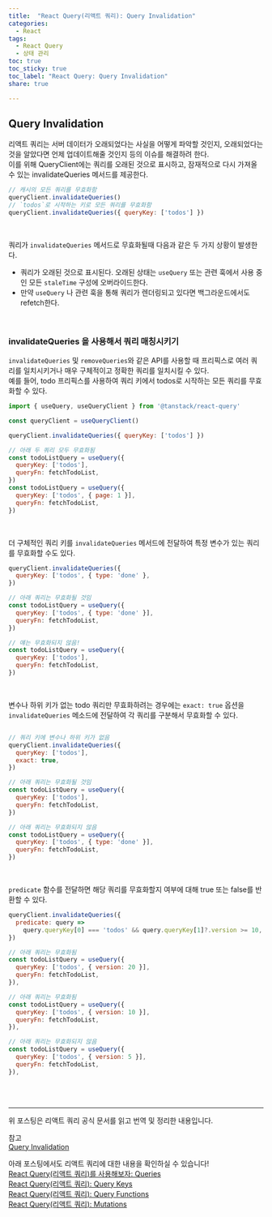 ```yaml
---
title:  "React Query(리액트 쿼리): Query Invalidation"
categories: 
  - React
tags:
  - React Query
  - 상태 관리
toc: true
toc_sticky: true
toc_label: "React Query: Query Invalidation"
share: true

---
```


## Query Invalidation

리액트 쿼리는 서버 데이터가 오래되었다는 사실을 어떻게 파악할 것인지, 오래되었다는 것을 알았다면 언제 업데이트해줄 것인지 등의 이슈를 해결하려 한다. <br>
이를 위해 QueryClient에는 쿼리를 오래된 것으로 표시하고, 잠재적으로 다시 가져올 수 있는 invalidateQueries 메서드를 제공한다. <br>

```javascript
// 캐시의 모든 쿼리를 무효화함
queryClient.invalidateQueries()
// `todos`로 시작하는 키로 모든 쿼리를 무효화함
queryClient.invalidateQueries({ queryKey: ['todos'] })
```
<br>

쿼리가 `invalidateQueries` 메서드로 무효화될때 다음과 같은 두 가지 상황이 발생한다.
- 쿼리가 오래된 것으로 표시된다. 오래된 상태는 `useQuery` 또는 관련 훅에서 사용 중인 모든 `staleTime` 구성에 오버라이드한다.
- 만약 `useQuery` 나 관련 훅을 통해 쿼리가 렌더링되고 있다면 백그라운드에서도 refetch한다.
<br>

### invalidateQueries 을 사용해서 쿼리 매칭시키기
`invalidateQueries` 및 `removeQueries`와 같은 API를 사용할 때 프리픽스로 여러 쿼리를 일치시키거나 매우 구체적이고 정확한 쿼리를 일치시킬 수 있다. <br>
예를 들어, todo 프리픽스를 사용하여 쿼리 키에서 todos로 시작하는 모든 쿼리를 무효화할 수 있다.

```javascript
import { useQuery, useQueryClient } from '@tanstack/react-query'

const queryClient = useQueryClient()

queryClient.invalidateQueries({ queryKey: ['todos'] })

// 아래 두 쿼리 모두 무효화됨
const todoListQuery = useQuery({
  queryKey: ['todos'],
  queryFn: fetchTodoList,
})
const todoListQuery = useQuery({
  queryKey: ['todos', { page: 1 }],
  queryFn: fetchTodoList,
})
```
<br>

더 구체적인 쿼리 키를 `invalidateQueries` 메서드에 전달하여 특정 변수가 있는 쿼리를 무효화할 수도 있다.
```javascript
queryClient.invalidateQueries({
  queryKey: ['todos', { type: 'done' },
})

// 아래 쿼리는 무효화될 것임
const todoListQuery = useQuery({
  queryKey: ['todos', { type: 'done' }],
  queryFn: fetchTodoList,
})

// 얘는 무효화되지 않음!
const todoListQuery = useQuery({
  queryKey: ['todos'],
  queryFn: fetchTodoList,
})
```
<br>

변수나 하위 키가 없는 todo 쿼리만 무효화하려는 경우에는 `exact: true` 옵션을 `invalidateQueries` 메소드에 전달하여 각 쿼리를 구분해서 무효화할 수 있다.

```javascript

// 쿼리 키에 변수나 하위 키가 없음
queryClient.invalidateQueries({
  queryKey: ['todos'],
  exact: true,
})

// 아래 쿼리는 무효화될 것임
const todoListQuery = useQuery({
  queryKey: ['todos'],
  queryFn: fetchTodoList,
})

// 아래 쿼리는 무효화되지 않음
const todoListQuery = useQuery({
  queryKey: ['todos', { type: 'done' }],
  queryFn: fetchTodoList,
})
```
<br>

`predicate` 함수를 전달하면 해당 쿼리를 무효화할지 여부에 대해 true 또는 false를 반환할 수 있다.

```javascript
queryClient.invalidateQueries({
  predicate: query =>
    query.queryKey[0] === 'todos' && query.queryKey[1]?.version >= 10,
})

// 아래 쿼리는 무효화됨
const todoListQuery = useQuery({
  queryKey: ['todos', { version: 20 }],
  queryFn: fetchTodoList,
}),

// 아래 쿼리는 무효화됨
const todoListQuery = useQuery({
  queryKey: ['todos', { version: 10 }],
  queryFn: fetchTodoList,
}),

// 아래 쿼리는 무효화되지 않음
const todoListQuery = useQuery({
  queryKey: ['todos', { version: 5 }],
  queryFn: fetchTodoList,
}),
```
<br><br>

---
위 포스팅은 리액트 쿼리 공식 문서를 읽고 번역 및 정리한 내용입니다. <br>

참고 <br>
[Query Invalidation](https://tanstack.com/query/v4/docs/guides/query-invalidation) <br>

아래 포스팅에서도 리액트 쿼리에 대한 내용을 확인하실 수 있습니다! <br>
[React Query(리액트 쿼리)를 사용해보자: Queries](https://hjk329.github.io/react/react-query-queries/) <br>
[React Query(리액트 쿼리): Query Keys](https://hjk329.github.io/react/react-query-query-key/) <br>
[React Query(리액트 쿼리): Query Functions](https://hjk329.github.io/react/react-query-query-functions/) <br>
[React Query(리액트 쿼리): Mutations](https://hjk329.github.io/react/react-query-mutations/)